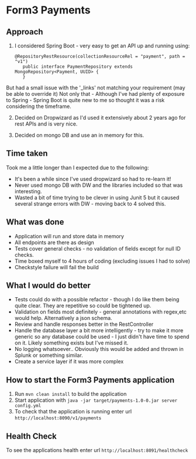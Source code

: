 # Form3 Payments

## Approach

1. I considered Spring Boot - very easy to get an API up and running using:
    ```
    @RepositoryRestResource(collectionResourceRel = "payment", path = "v1")
       public interface PaymentRepository extends MongoRepository<Payment, UUID> {
       }
   ```
But had a small issue with the '_links' not matching your requirement (may be able to override it)
Not only that - Although I've had plenty of exposure to Spring - Spring Boot is quite new to me so thought it was a risk considering the timeframe.

2. Decided on Dropwizard as I'd used it extensively about 2 years ago for rest APIs and is very nice.

4. Decided on mongo DB and use an in memory for this.

## Time taken

Took me a little longer than I expected due to the following:

- It's been a while since I've used dropwizard so had to re-learn it!
- Never used mongo DB with DW and the libraries included so that was interesting.
- Wasted a bit of time trying to be clever in using Junit 5 but it caused several strange errors with DW - moving back to 4 solved this.

## What was done

- Application will run and store data in memory
- All endpoints are there as design
- Tests cover general checks - no validation of fields except for null ID checks.
- Time boxed myself to 4 hours of coding (excluding issues I had to solve)
- Checkstyle failure will fail the build

## What I would do better

- Tests could do with a possible refactor - though I do like them being quite clear.  They are repetitive so could be tightened up.
- Validation on fields most definitely - general annotations with regex,etc would help.  Alternatively a json schema.
- Review and handle responses better in the RestController
- Handle the database layer a bit more intelligently - try to make it more generic so any database could be used - I just didn't have time to spend on it.  Likely something exists but I've missed it.
- No logging whatsoever.. Obviously this would be added and thrown in Splunk or something similar.
- Create a service layer if it was more complex

How to start the Form3 Payments application
---

1. Run `mvn clean install` to build the application
1. Start application with `java -jar target/payments-1.0-0.jar server config.yml`
1. To check that the application is running enter url `http://localhost:8090/v1/payments`

Health Check
---

To see the applications health enter url `http://localhost:8091/healthcheck`
